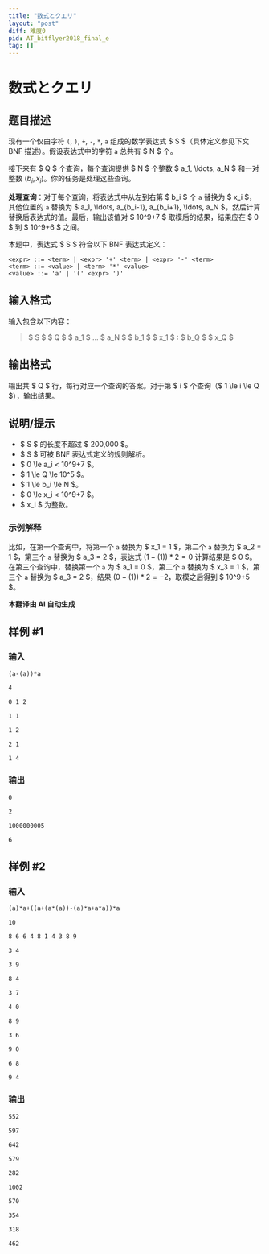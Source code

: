 ```yaml
---
title: "数式とクエリ"
layout: "post"
diff: 难度0
pid: AT_bitflyer2018_final_e
tag: []
---
```


# 数式とクエリ

## 题目描述

现有一个仅由字符 `(`, `)`, `+`, `-`, `*`, `a` 组成的数学表达式 $ S $（具体定义参见下文 BNF 描述）。假设表达式中的字符 `a` 总共有 $ N $ 个。

接下来有 $ Q $ 个查询，每个查询提供 $ N $ 个整数 $ a_1, \ldots, a_N $ 和一对整数 $(b_i, x_i)$。你的任务是处理这些查询。

**处理查询**：对于每个查询，将表达式中从左到右第 $ b_i $ 个 `a` 替换为 $ x_i $，其他位置的 `a` 替换为 $ a_1, \ldots, a_{b_i-1}, a_{b_i+1}, \ldots, a_N $，然后计算替换后表达式的值。最后，输出该值对 $ 10^9+7 $ 取模后的结果，结果应在 $ 0 $ 到 $ 10^9+6 $ 之间。

本题中，表达式 $ S $ 符合以下 BNF 表达式定义：

```
<expr> ::= <term> | <expr> '+' <term> | <expr> '-' <term>
<term> ::= <value> | <term> '*' <value>
<value> ::= 'a' | '(' <expr> ')'
```

## 输入格式

输入包含以下内容：

> $ S $ $ Q $ $ a_1 $ ... $ a_N $ $ b_1 $ $ x_1 $ : $ b_Q $ $ x_Q $

## 输出格式

输出共 $ Q $ 行，每行对应一个查询的答案。对于第 $ i $ 个查询（$ 1 \le i \le Q $），输出结果。

## 说明/提示

- $ S $ 的长度不超过 $ 200,000 $。
- $ S $ 可被 BNF 表达式定义的规则解析。
- $ 0 \le a_i < 10^9+7 $。
- $ 1 \le Q \le 10^5 $。
- $ 1 \le b_i \le N $。
- $ 0 \le x_i < 10^9+7 $。
- $ x_i $ 为整数。

### 示例解释

比如，在第一个查询中，将第一个 `a` 替换为 $ x_1 = 1 $，第二个 `a` 替换为 $ a_2 = 1 $，第三个 `a` 替换为 $ a_3 = 2 $，表达式 $(1 - (1)) * 2 = 0$ 计算结果是 $ 0 $。在第三个查询中，替换第一个 `a` 为 $ a_1 = 0 $，第二个 `a` 替换为 $ x_3 = 1 $，第三个 `a` 替换为 $ a_3 = 2 $，结果 $(0 - (1)) * 2 = -2$，取模之后得到 $ 10^9+5 $。

 **本翻译由 AI 自动生成**

## 样例 #1

### 输入

```
(a-(a))*a
4
0 1 2
1 1
1 2
2 1
1 4
```

### 输出

```
0
2
1000000005
6
```

## 样例 #2

### 输入

```
(a)*a+((a+(a*(a))-(a)*a+a*a))*a
10
8 6 6 4 8 1 4 3 8 9
3 4
3 9
8 4
3 7
4 0
8 9
3 6
9 0
6 8
9 4
```

### 输出

```
552
597
642
579
282
1002
570
354
318
462
```

